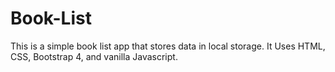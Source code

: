 # Book-List
This is a simple book list app that stores data in local storage. It Uses HTML, CSS, Bootstrap 4, and vanilla Javascript.
